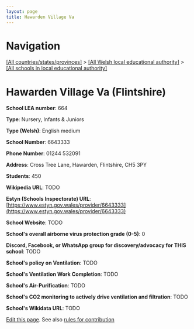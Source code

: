 ```yaml
---
layout: page
title: Hawarden Village Va
---
```

# Navigation

[[All countries/states/provinces]](../../..) > [[All Welsh local educational authority]](../..) > [[All schools in local educational authority]](..)

# Hawarden Village Va (Flintshire)

**School LEA number**: 664

**Type**: Nursery, Infants & Juniors

**Type (Welsh)**: English medium

**School Number**: 6643333

**Phone Number**: 01244 532091

**Address**: Cross Tree Lane, Hawarden, Flintshire, CH5 3PY

**Students**: 450

**Wikipedia URL**: TODO

**Estyn (Schools Inspectorate) URL**: [https://www.estyn.gov.wales/provider/6643333](https://www.estyn.gov.wales/provider/6643333)

**School Website**: TODO

**School's overall airborne virus protection grade (0-5)**: 0

**Discord, Facebook, or WhatsApp group for discovery/advocacy for THIS school**: TODO

**School's policy on Ventilation**: TODO

**School's Ventilation Work Completion**: TODO

**School's Air-Purification**: TODO

**School's CO2 monitoring to actively drive ventilation and filtration**: TODO

**School's Wikidata URL**: TODO




[Edit this page](https://github.com/ventilate-schools/Wales/edit/prif/./Flintshire/Hawarden_Village_Va.md). See also [rules for contribution](../../../contribution-rules/)